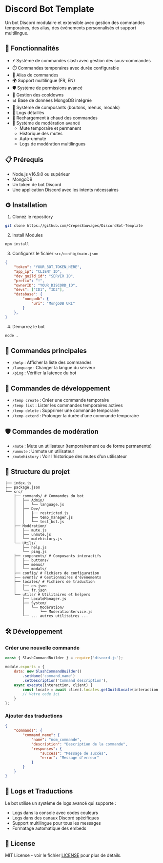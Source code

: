 # Discord Bot Template

Un bot Discord modulaire et extensible avec gestion des commandes temporaires, des alias, des événements personnalisés et support multilingue.

## 🌟 Fonctionnalités

- ⚡ Système de commandes slash avec gestion des sous-commandes
- ⏱️ Commandes temporaires avec durée configurable
- 🔄 Alias de commandes
- 🌍 Support multilingue (FR, EN)
- 🛡️ Système de permissions avancé
- 🎯 Gestion des cooldowns
- 📊 Base de données MongoDB intégrée
- 🔌 Système de composants (boutons, menus, modals)
- 📝 Logs détaillés
- 🔄 Rechargement à chaud des commandes
- 👮 Système de modération avancé
  - Mute temporaire et permanent
  - Historique des mutes
  - Auto-unmute
  - Logs de modération multilingues

## 📋 Prérequis

- Node.js v16.9.0 ou supérieur
- MongoDB
- Un token de bot Discord
- Une application Discord avec les intents nécessaires

## ⚙️ Installation

1. Clonez le repository
```bash
git clone https://github.com/CrepesSauvages/DiscordBot-Template
```
2. Install Modules
```bash
npm install
```
3. Configurez le fichier `src/config/main.json`
```json
{
    "token": "YOUR_BOT_TOKEN_HERE",
    "app_ip": "CLIENT ID",
    "dev_guild_id": "SERVER ID",
    "prefix": "!",
    "ownerID": "YOUR_DISCORD_ID",
    "devs": ["ID1", "ID2"],
    "database": {
        "mongodb": {
            "uri": "MongoDB URI"
        }
    },
}
```

4. Démarrez le bot
```bash
node .
```

## 🔧 Commandes principales

- `/help` : Afficher la liste des commandes
- `/language` : Changer la langue du serveur
- `/ping` : Vérifier la latence du bot

## 🔧 Commandes de développement

- `/temp create` : Créer une commande temporaire
- `/temp list` : Lister les commandes temporaires actives
- `/temp delete` : Supprimer une commande temporaire
- `/temp extend` : Prolonger la durée d'une commande temporaire

## 🛡️ Commandes de modération
- `/mute` : Mute un utilisateur (temporairement ou de forme permanente)
- `/unmute` : Unmute un utilisateur
- `/mutehistory` : Voir l'historique des mutes d'un utilisateur

## 📁 Structure du projet
    ├── index.js
    ├── package.json
    └── src/
        ├── commands/ # Commandes du bot
        │   ├── Admin/
        │   │   └── language.js
        │   ├── Dev/
        │   │   ├── restricted.js
        │   │   ├── temp_manager.js
        │   │   └── test_bot.js
        ├── Modération/
        │   ├── mute.js
        │   ├── unmute.js
        │   └── mutehistory.js
        └── Utils/
            ├── help.js
            └── ping.js
        ├── components/ # Composants interactifs
        │   ├── buttons/
        │   ├── menus/
        │   └── modals/
        ├── config/ # Fichiers de configuration
        ├── events/ # Gestionnaires d'événements
        ├── locales/ # Fichiers de traduction
        │   ├── en.json
        │   └── fr.json
        └── utils/ # Utilitaires et helpers
            ├── LocaleManager.js
            ├── System/
            │   └── Modération/
            │       └── ModerationService.js
            └── ... autres utilitaires ...

## 🛠️ Développement

### Créer une nouvelle commande
```javascript
const { SlashCommandBuilder } = require('discord.js');

module.exports = {
    data: new SlashCommandBuilder()
        .setName('command_name')
        .setDescription('Command description'),
    async execute(interaction, client) {
        const locale = await client.locales.getGuildLocale(interaction.guildId);
        // Votre code ici
    }
};

```

### Ajouter des traductions
```json
{
    "commands": {
        "command_name": {
            "name": "nom_commande",
            "description": "Description de la commande",
            "responses": {
                "success": "Message de succès",
                "error": "Message d'erreur"
            }
        }
    }
}
```

## 📝 Logs et Traductions
Le bot utilise un système de logs avancé qui supporte :

- Logs dans la console avec codes couleurs
- Logs dans des canaux Discord spécifiques
- Support multilingue pour tous les messages
- Formatage automatique des embeds

## 📜 License

MIT License - voir le fichier [LICENSE](LICENSE) pour plus de détails.

